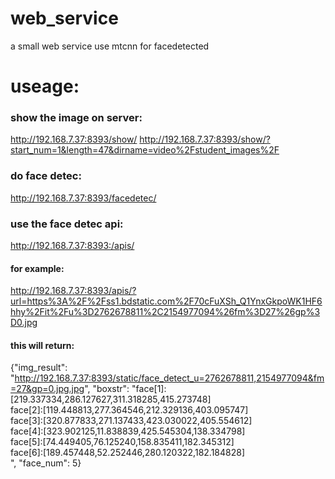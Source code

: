 # web_service
a small web service use mtcnn for facedetected
# useage:
### show the image on server:
http://192.168.7.37:8393/show/
http://192.168.7.37:8393/show/?start_num=1&length=47&dirname=video%2Fstudent_images%2F


### do face detec:
http://192.168.7.37:8393/facedetec/

### use the face detec api:
http://192.168.7.37:8393:/apis/
#### for example:
http://192.168.7.37:8393/apis/?url=https%3A%2F%2Fss1.bdstatic.com%2F70cFuXSh_Q1YnxGkpoWK1HF6hhy%2Fit%2Fu%3D2762678811%2C2154977094%26fm%3D27%26gp%3D0.jpg
#### this will return:
{"img_result": "http://192.168.7.37:8393/static/face_detect_u=2762678811,2154977094&fm=27&gp=0.jpg.jpg", "boxstr": "face[1]:[219.337334,286.127627,311.318285,415.273748]<br/>face[2]:[119.448813,277.364546,212.329136,403.095747]<br/>face[3]:[320.877833,271.137433,423.030022,405.554612]<br/>face[4]:[323.902125,11.838839,425.545304,138.334798]<br/>face[5]:[74.449405,76.125240,158.835411,182.345312]<br/>face[6]:[189.457448,52.252446,280.120322,182.184828]<br/>", "face_num": 5}
